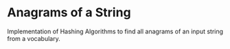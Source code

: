 # Anagrams of a String

 Implementation of Hashing Algorithms to find all anagrams of an input string from a vocabulary.
